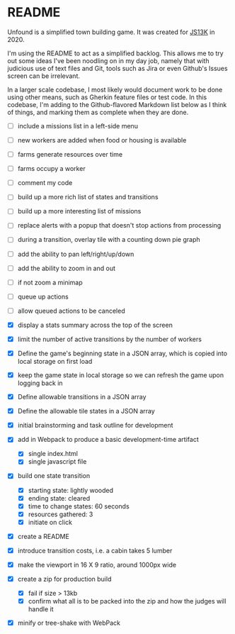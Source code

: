 # README

Unfound is a simplified town building game. It was created for [JS13K](https://js13kgames.com/) in 2020.

I'm using the README to act as a simplified backlog. This allows me to try out some ideas I've been noodling on in my day job, namely that with judicious use of text files and Git, tools such as Jira or even Github's Issues screen can be irrelevant.

In a larger scale codebase, I most likely would document work to be done using other means, such as Gherkin feature files or test code. In this codebase, I'm adding to the Github-flavored Markdown list below as I think of things, and marking them as complete when they are done.

- [ ] include a missions list in a left-side menu
- [ ] new workers are added when food or housing is available
- [ ] farms generate resources over time
- [ ] farms occupy a worker
- [ ] comment my code
- [ ] build up a more rich list of states and transitions
- [ ] build up a more interesting list of missions
- [ ] replace alerts with a popup that doesn't stop actions from processing


- [ ] during a transition, overlay tile with a counting down pie graph
- [ ] add the ability to pan left/right/up/down
- [ ] add the ability to zoom in and out
- [ ] if not zoom a minimap
- [ ] queue up actions
- [ ] allow queued actions to be canceled

- [X] display a stats summary across the top of the screen
- [X] limit the number of active transitions by the number of workers
- [X] Define the game's beginning state in a JSON array, which is copied into local storage on first load
- [X] keep the game state in local storage so we can refresh the game upon logging back in
- [X] Define allowable transitions in a JSON array
- [X] Define the allowable tile states in a JSON array
- [X] initial brainstorming and task outline for development
- [X] add in Webpack to produce a basic development-time artifact
    - [X] single index.html
    - [X] single javascript file
- [X] build one state transition
    - [X] starting state: lightly wooded
    - [X] ending state: cleared
    - [X] time to change states: 60 seconds
    - [X] resources gathered: 3
    - [X] initiate on click
- [X] create a README
- [X] introduce transition costs, i.e. a cabin takes 5 lumber
- [X] make the viewport in 16 X 9 ratio, around 1000px wide
- [X] create a zip for production build
    - [X] fail if size > 13kb
    - [X] confirm what all is to be packed into the zip and how the judges will handle it
- [X] minify or tree-shake with WebPack
